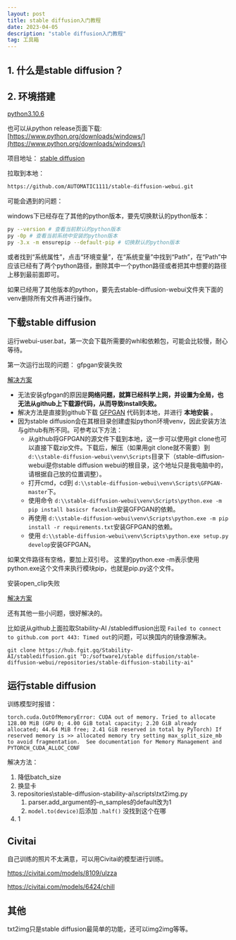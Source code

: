 ```yaml
---
layout: post
title: stable diffusion入门教程
date: 2023-04-05
description: "stable diffusion入门教程"
tag: 工具箱
---
```

## 1. 什么是stable diffusion？

## 2. 环境搭建

[python3.10.6](https://www.python.org/ftp/python/3.10.6/python-3.10.6-amd64.exe)

也可以从python release页面下载:
[https://www.python.org/downloads/windows/](https://www.python.org/downloads/windows/)

项目地址：
[stable diffusion](https://github.com/AUTOMATIC1111/stable-diffusion-webui)

拉取到本地：

```bash
https://github.com/AUTOMATIC1111/stable-diffusion-webui.git
```

可能会遇到的问题：

windows下已经存在了其他的python版本，要先切换默认的python版本：

```bash
py --version # 查看当前默认的python版本
py -0p # 查看当前系统中安装的python版本
py -3.x -m ensurepip --default-pip # 切换默认的python版本
```

或者找到“系统属性”，点击“环境变量”，在“系统变量”中找到“Path”，在“Path”中应该已经有了两个python路径，删除其中一个python路径或者把其中想要的路径上移到最前面即可。

如果已经用了其他版本的python，要先去stable-diffusion-webui文件夹下面的venv删除所有文件再进行操作。

## 下载stable diffusion

运行webui-user.bat，第一次会下载所需要的whl和依赖包，可能会比较慢，耐心等待。

第一次运行出现的问题：
gfpgan安装失败

[解决方案](https://blog.csdn.net/weixin_40735291/article/details/129153398)

* 无法安装gfpgan的原因是**网络问题，就算已经科学上网，并设置为全局，也无法从github上下载源代码，从而导致install失败。**
* 解决方法是直接到github下载 [GFPGAN](https://github.com/TencentARC/GFPGAN) 代码到本地，并进行 **本地安装** 。
* 因为stable diffusion会在其根目录创建虚拟python环境venv，因此安装方法与github有所不同。可参考以下方法：
  * 从github将GFPGAN的源文件下载到本地，这一步可以使用git clone也可以直接下载zip文件。下载后，解压（如果用git clone就不需要）到 `d:\\stable-diffusion-webui\venv\Scripts`目录下（stable-diffusion-webui是你stable diffusion webui的根目录，这个地址只是我电脑中的，请根据自己放的位置调整）。
  * 打开cmd，cd到 `d:\\stable-diffusion-webui\venv\Scripts\GFPGAN-master`下。
  * 使用命令 `d:\\stable-diffusion-webui\venv\Scripts\python.exe -m pip install basicsr facexlib`安装GFPGAN的依赖。
  * 再使用 `d:\\stable-diffusion-webui\venv\Scripts\python.exe -m pip install -r requirements.txt`安装GFPGAN的依赖。
  * 使用 `d:\\stable-diffusion-webui\venv\Scripts\python.exe setup.py develop`安装GFPGAN。

如果文件路径有空格，要加上双引号。
这里的python.exe -m表示使用python.exe这个文件来执行模块pip，也就是pip.py这个文件。

安装open_clip失败

[解决方案](https://www.bilibili.com/read/cv22604427/)

还有其他一些小问题，很好解决的。

比如说从github上面拉取Stability-AI
/stablediffusion出现 ``Failed to connect to github.com port 443: Timed out``的问题，可以换国内的镜像源解决。

```shell
git clone https://hub.fgit.gq/Stability-AI/stablediffusion.git "D:/software1/stable diffusion/stable-diffusion-webui/repositories/stable-diffusion-stability-ai" 
```

## 运行stable diffusion

训练模型时报错：

``torch.cuda.OutOfMemoryError: CUDA out of memory. Tried to allocate 128.00 MiB (GPU 0; 4.00 GiB total capacity; 2.20 GiB already allocated; 44.64 MiB free; 2.41 GiB reserved in total by PyTorch) If reserved memory is >> allocated memory try setting max_split_size_mb to avoid fragmentation.  See documentation for Memory Management and PYTORCH_CUDA_ALLOC_CONF``

解决方法：

1. 降低batch_size
2. 换显卡
3. repositories\stable-diffusion-stability-ai\scripts\txt2img.py
   1. parser.add_argument的–n_samples的default改为1
   2. `model.to(device)`后添加 `.half()` 没找到这个在哪
4. 1

## Civitai

自己训练的照片不太满意，可以用Civitai的模型进行训练。

https://civitai.com/models/8109/ulzza

https://civitai.com/models/6424/chill

## 其他

txt2img只是stable diffusion最简单的功能，还可以img2img等等。
